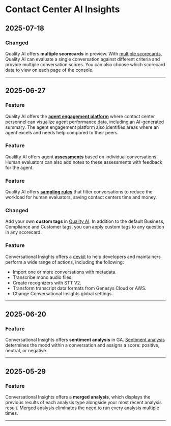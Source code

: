 # Contact Center AI Insights

## 2025-07-18

### Changed

Quality AI offers **multiple scorecards** in preview. With [multiple scorecards](https://cloud.google.com/contact-center/insights/docs/qai-basics#scorecards), Quality AI can evaluate a single conversation against different criteria and provide multiple conversation scores. You can also choose which scorecard data to view on each page of the console.

---
## 2025-06-27

### Feature

Quality AI offers the [**agent engagement platform**](https://cloud.google.com/contact-center/insights/docs/agent-engagement) where contact center personnel can visualize agent performance data, including an AI-generated summary. The agent engagement platform also identifies areas where an agent excels and needs help compared to their peers.

### Feature

Qualilty AI offers agent [**assessments**](https://cloud.google.com/contact-center/insights/docs/conversation-assessments) based on individual conversations. Human evaluators can also add notes to these assessments with feedback for the agent.

### Feature

Quality AI offers [**sampling rules**](https://cloud.google.com/contact-center/insights/docs/assessment-rules) that filter conversations to reduce the workload for human evaluators, saving contact centers time and money.

### Changed

Add your own **custom tags** in [Quality AI](https://cloud.google.com/contact-center/insights/docs/qai-basics). In addition to the default Business, Compliance and Customer tags, you can apply custom tags to any question in any scorecard.

### Feature

Conversational Insights offers a [devkit](https://cloud.google.com/contact-center/insights/docs/python-library-for-developers) to help developers and maintainers perform a wide range of actions, including the following:

* Import one or more conversations with metadata.
* Transcribe mono audio files.
* Create recognizers with STT V2.
* Transform transcript data formats from Genesys Cloud or AWS.
* Change Conversational Insights global settings.

---
## 2025-06-20

### Feature

Conversational Insights offers **sentiment analysis** in GA. [Sentiment analysis](https://cloud.google.com/contact-center/insights/docs/sentiment) determines the mood within a conversation and assigns a score: positive, neutral, or negative.

---
## 2025-05-29

### Feature

Conversational Insights offers a **merged analysis**, which displays the previous results of each analysis type alongside your most recent analysis result. Merged analysis eliminates the need to run every analysis multiple times.

---

